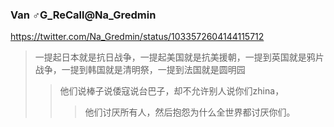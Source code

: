 ### Van ♂G_ReCall@Na_Gredmin
https://twitter.com/Na_Gredmin/status/1033572604144115712
>一提起日本就是抗日战争，一提起美国就是抗美援朝，一提到英国就是鸦片战争，一提到韩国就是清明祭，一提到法国就是圆明园
>>他们说棒子说倭寇说台巴子，却不允许别人说你们zhina，
>>>他们讨厌所有人，然后抱怨为什么全世界都讨厌你们。